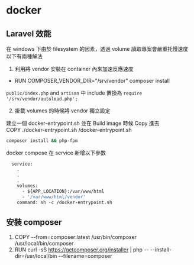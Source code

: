 # docker 

## Laravel 效能

在 windows 下由於 filesystem 的因素，透過 volume 讀取專案會嚴重托慢速度
以下有兩種解法
1. 利用將 vendor 安裝在 container 內來加速反應速度

* RUN COMPOSER_VENDOR_DIR="/srv/vendor" composer install

`public/index.php` and `artisan` 中
include 置換為 `require '/srv/vendor/autoload.php';`  

2. 掛載 volumes 的時候將 vendor 獨立設定

建立一個 docker-entrypoint.sh 並在 Build image 時候 Copy 進去  
COPY ./docker-entrypoint.sh /docker-entrypoint.sh
``` sh
composer install && php-fpm
```
docker compose 在 service 新增以下參數
``` dockerfile
  service:
    .
    .
    .
    volumes:
      - ${APP_LOCATION}:/var/www/html
      - '/var/www/html/vendor'
    command: sh -c /docker-entrypoint.sh
```

## 安裝 composer 

1. COPY --from=composer:latest /usr/bin/composer /usr/local/bin/composer
2. RUN curl -sS https://getcomposer.org/installer | php -- --install-dir=/usr/local/bin --filename=composer
